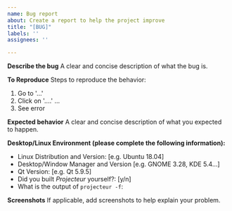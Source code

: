 ```yaml
---
name: Bug report
about: Create a report to help the project improve
title: "[BUG]"
labels: ''
assignees: ''

---
```


**Describe the bug**
A clear and concise description of what the bug is.

**To Reproduce**
Steps to reproduce the behavior:
1. Go to '...'
2. Click on '....'
...
3. See error

**Expected behavior**
A clear and concise description of what you expected to happen.

**Desktop/Linux Environment (please complete the following information):**
 - Linux Distribution and Version: [e.g. Ubuntu 18.04]
 - Desktop/Window Manager and Version [e.g. GNOME 3.28, KDE 5.4...]
 - Qt Version: [e.g. Qt 5.9.5]
 - Did you built _Projecteur_ yourself?: [y/n]
 - What is the output of `projecteur -f`:

**Screenshots**
If applicable, add screenshots to help explain your problem.
